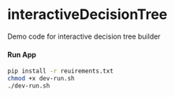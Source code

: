 # interactiveDecisionTree
Demo code for interactive decision tree builder

#### Run App
```bash
pip install -r reuirements.txt
chmod +x dev-run.sh
./dev-run.sh
```

